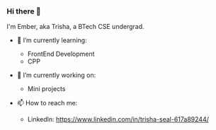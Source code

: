 ### Hi there 👋

<!--
**EmberTSeal/EmberTSeal** is a ✨ _special_ ✨ repository because its `README.md` (this file) appears on your GitHub profile.

Here are some ideas to get you started:

- 🔭 I’m currently working on ...
- 🌱 I’m currently learning ...
- 👯 I’m looking to collaborate on ...
- 🤔 I’m looking for help with ...
- 💬 Ask me about ...
- 📫 How to reach me: ...
- 😄 Pronouns: ...
- ⚡ Fun fact: ...
-->

I'm Ember, aka Trisha, a BTech CSE undergrad.

- 🌱 I’m currently learning:
  - FrontEnd Development
  - CPP
  
- 🔭 I’m currently working on:
  -  Mini projects
  
- 📫 How to reach me:
  - LinkedIn: https://www.linkedin.com/in/trisha-seal-617a89244/
